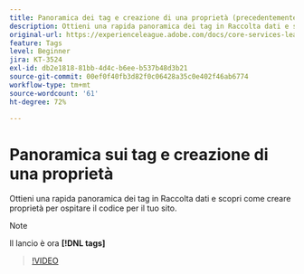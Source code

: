 ```yaml
---
title: Panoramica dei tag e creazione di una proprietà (precedentemente Launch)
description: Ottieni una rapida panoramica dei tag in Raccolta dati e scopri come creare proprietà per ospitare il codice per il tuo sito.
original-url: https://experienceleague.adobe.com/docs/core-services-learn/tutorials/launch-web/launch-overview-and-creating-properties.html
feature: Tags
level: Beginner
jira: KT-3524
exl-id: db2e1818-81bb-4d4c-b6ee-b537b48d3b21
source-git-commit: 00ef0f40fb3d82f0c06428a35c0e402f46ab6774
workflow-type: tm+mt
source-wordcount: '61'
ht-degree: 72%

---
```


# Panoramica sui tag e creazione di una proprietà

Ottieni una rapida panoramica dei tag in Raccolta dati e scopri come creare proprietà per ospitare il codice per il tuo sito.

>[!NOTE]
>
> Il lancio è ora **[!DNL tags]**

>[!VIDEO](https://video.tv.adobe.com/v/28727/?learn=on)
